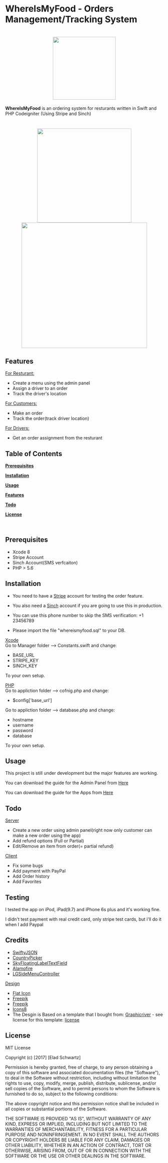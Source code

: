 # WhereIsMyFood - Orders Management/Tracking System

<h1 align="center">
  <img src="http://whereismyfood.biz/img/whereismyfood-logo.png"  width="200">
</h1>

**WhereIsMyFood** is an ordering system for resturants written in Swift and PHP Codeigniter (Using Stripe and Sinch)

<h1 align="center">
  <img src="http://whereismyfood.biz/img/app.png"  width="300" />
  <img src="http://whereismyfood.biz/img/web.png"   width="400" />
</h1>

Features
--------
<u>For Resturant:</u>
* Create a menu using the admin panel
* Assign a driver to an order
* Track the driver's location

<u>For Customers:</u>
* Make an order
* Track the order(track driver location)
 
 <u>For Drivers:</u>
* Get an order assignment from the resturant
 

Table of Contents
-----------------

[**Prerequisites**](#prerequisites)

[**Installation**](#installation)

[**Usage**](#usage)

[**Features**](#detailed-features)

[**Todo**](#todo)

[**License**](#license)

<br />

<a name="prerequisites"></a>

Prerequisites
------------

* Xcode 8
* Stripe Account
* Sinch Account(SMS verfcaiton)
* PHP > 5.6


Installation
------------

* You need to have a [Stripe](https://stripe.com) account for testing the order feature.

* You also need a [Sinch](https://www.sinch.com) account if you are going to use this in production.

* You can use this phone number to skip the SMS verification: +1 23456789 

* Please import the file "whereismyfood.sql" to your DB.

<u>Xcode</u> <br>
Go to Manager folder --> Constants.swift and change:

* BASE_URL
* STRIPE_KEY
* SINCH_KEY

To your own setup.

<u>PHP</u> <br>
Go to appliction folder --> cofnig.php and change:

* $config['base_url']

Go to appliction folder --> database.php and change:

* hostname
* username
* password
* database

To your own setup.


## Usage
This project is still under development but the major features are working.

You can download the guide for the Admin Panel from [Here](https://whereismyfood.biz/docs/amdin_guid.pdf)

You can download the guide for the Apps  from [Here](https://whereismyfood.biz/docs/amdin_guid.pdf)

Todo
----
<u> Server </u>
* Create a new order using admin panel(right now only customer can make a new order using the app)
* Add refund options (Full or Partial)
* Edit/Remove an item from order(= partial refund)

<u> Client </u>
* Fix some bugs
* Add payment with PayPal
* Add Order history
* Add Favorites




Testing
----

I tested the app on iPod, iPad(9.7) and iPhone 6s plus and it's working fine.

I didn't test payment with real credit card, only stripe test cards, but i'll do it when I add Paypal


Credits
----
* [SwiftyJSON](https://github.com/SwiftyJSON/SwiftyJSON)
* [CountryPicker](https://github.com/Keyflow/CountryPicker-iOS-Swift)
* [SkyFloatingLabelTextField](https://github.com/Skyscanner/SkyFloatingLabelTextField)
* [Alamofire](https://github.com/Alamofire/Alamofire)
* [LGSideMenuController](https://github.com/Friend-LGA/LGSideMenuController)

<u>Design</u>

* [Flat Icon](https://www.flaticon.com/)
* [Freepik](http://www.freepik.com/)
* [Freepik](http://www.freepik.com/)
* [Icons8](https://icons8.com/)
* 	The Desgin is Based on a template that I bought  from:  [Graphicriver](https://graphicriver.net/item/mosher-restaurant-mobile-app-ui-kit/17807658?_ga=2.135878321.1295015634.1502460424-1570167637.1483370751) - see license for this template:  [license](https://graphicriver.net/licenses/faq#license-freely-accessible-a)
    

License
-------
MIT License

Copyright (c) [2017] [Elad Schwartz]

Permission is hereby granted, free of charge, to any person obtaining a copy
of this software and associated documentation files (the "Software"), to deal
in the Software without restriction, including without limitation the rights
to use, copy, modify, merge, publish, distribute, sublicense, and/or sell
copies of the Software, and to permit persons to whom the Software is
furnished to do so, subject to the following conditions:

The above copyright notice and this permission notice shall be included in all
copies or substantial portions of the Software.

THE SOFTWARE IS PROVIDED "AS IS", WITHOUT WARRANTY OF ANY KIND, EXPRESS OR
IMPLIED, INCLUDING BUT NOT LIMITED TO THE WARRANTIES OF MERCHANTABILITY,
FITNESS FOR A PARTICULAR PURPOSE AND NONINFRINGEMENT. IN NO EVENT SHALL THE
AUTHORS OR COPYRIGHT HOLDERS BE LIABLE FOR ANY CLAIM, DAMAGES OR OTHER
LIABILITY, WHETHER IN AN ACTION OF CONTRACT, TORT OR OTHERWISE, ARISING FROM,
OUT OF OR IN CONNECTION WITH THE SOFTWARE OR THE USE OR OTHER DEALINGS IN THE
SOFTWARE.
